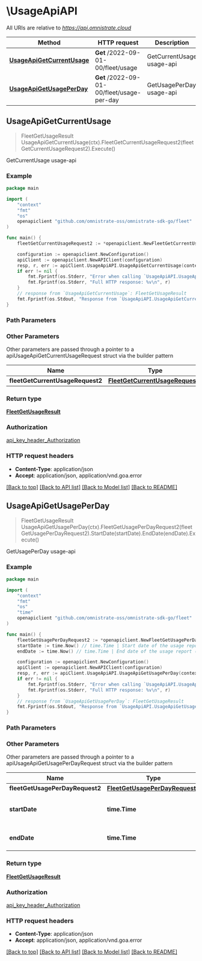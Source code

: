 # \UsageApiAPI

All URIs are relative to *https://api.omnistrate.cloud*

Method | HTTP request | Description
------------- | ------------- | -------------
[**UsageApiGetCurrentUsage**](UsageApiAPI.md#UsageApiGetCurrentUsage) | **Get** /2022-09-01-00/fleet/usage | GetCurrentUsage usage-api
[**UsageApiGetUsagePerDay**](UsageApiAPI.md#UsageApiGetUsagePerDay) | **Get** /2022-09-01-00/fleet/usage-per-day | GetUsagePerDay usage-api



## UsageApiGetCurrentUsage

> FleetGetUsageResult UsageApiGetCurrentUsage(ctx).FleetGetCurrentUsageRequest2(fleetGetCurrentUsageRequest2).Execute()

GetCurrentUsage usage-api

### Example

```go
package main

import (
	"context"
	"fmt"
	"os"
	openapiclient "github.com/omnistrate-oss/omnistrate-sdk-go/fleet"
)

func main() {
	fleetGetCurrentUsageRequest2 := *openapiclient.NewFleetGetCurrentUsageRequest2() // FleetGetCurrentUsageRequest2 | 

	configuration := openapiclient.NewConfiguration()
	apiClient := openapiclient.NewAPIClient(configuration)
	resp, r, err := apiClient.UsageApiAPI.UsageApiGetCurrentUsage(context.Background()).FleetGetCurrentUsageRequest2(fleetGetCurrentUsageRequest2).Execute()
	if err != nil {
		fmt.Fprintf(os.Stderr, "Error when calling `UsageApiAPI.UsageApiGetCurrentUsage``: %v\n", err)
		fmt.Fprintf(os.Stderr, "Full HTTP response: %v\n", r)
	}
	// response from `UsageApiGetCurrentUsage`: FleetGetUsageResult
	fmt.Fprintf(os.Stdout, "Response from `UsageApiAPI.UsageApiGetCurrentUsage`: %v\n", resp)
}
```

### Path Parameters



### Other Parameters

Other parameters are passed through a pointer to a apiUsageApiGetCurrentUsageRequest struct via the builder pattern


Name | Type | Description  | Notes
------------- | ------------- | ------------- | -------------
 **fleetGetCurrentUsageRequest2** | [**FleetGetCurrentUsageRequest2**](FleetGetCurrentUsageRequest2.md) |  | 

### Return type

[**FleetGetUsageResult**](FleetGetUsageResult.md)

### Authorization

[api_key_header_Authorization](../README.md#api_key_header_Authorization)

### HTTP request headers

- **Content-Type**: application/json
- **Accept**: application/json, application/vnd.goa.error

[[Back to top]](#) [[Back to API list]](../README.md#documentation-for-api-endpoints)
[[Back to Model list]](../README.md#documentation-for-models)
[[Back to README]](../README.md)


## UsageApiGetUsagePerDay

> FleetGetUsageResult UsageApiGetUsagePerDay(ctx).FleetGetUsagePerDayRequest2(fleetGetUsagePerDayRequest2).StartDate(startDate).EndDate(endDate).Execute()

GetUsagePerDay usage-api

### Example

```go
package main

import (
	"context"
	"fmt"
	"os"
    "time"
	openapiclient "github.com/omnistrate-oss/omnistrate-sdk-go/fleet"
)

func main() {
	fleetGetUsagePerDayRequest2 := *openapiclient.NewFleetGetUsagePerDayRequest2() // FleetGetUsagePerDayRequest2 | 
	startDate := time.Now() // time.Time | Start date of the usage report (optional)
	endDate := time.Now() // time.Time | End date of the usage report (optional)

	configuration := openapiclient.NewConfiguration()
	apiClient := openapiclient.NewAPIClient(configuration)
	resp, r, err := apiClient.UsageApiAPI.UsageApiGetUsagePerDay(context.Background()).FleetGetUsagePerDayRequest2(fleetGetUsagePerDayRequest2).StartDate(startDate).EndDate(endDate).Execute()
	if err != nil {
		fmt.Fprintf(os.Stderr, "Error when calling `UsageApiAPI.UsageApiGetUsagePerDay``: %v\n", err)
		fmt.Fprintf(os.Stderr, "Full HTTP response: %v\n", r)
	}
	// response from `UsageApiGetUsagePerDay`: FleetGetUsageResult
	fmt.Fprintf(os.Stdout, "Response from `UsageApiAPI.UsageApiGetUsagePerDay`: %v\n", resp)
}
```

### Path Parameters



### Other Parameters

Other parameters are passed through a pointer to a apiUsageApiGetUsagePerDayRequest struct via the builder pattern


Name | Type | Description  | Notes
------------- | ------------- | ------------- | -------------
 **fleetGetUsagePerDayRequest2** | [**FleetGetUsagePerDayRequest2**](FleetGetUsagePerDayRequest2.md) |  | 
 **startDate** | **time.Time** | Start date of the usage report | 
 **endDate** | **time.Time** | End date of the usage report | 

### Return type

[**FleetGetUsageResult**](FleetGetUsageResult.md)

### Authorization

[api_key_header_Authorization](../README.md#api_key_header_Authorization)

### HTTP request headers

- **Content-Type**: application/json
- **Accept**: application/json, application/vnd.goa.error

[[Back to top]](#) [[Back to API list]](../README.md#documentation-for-api-endpoints)
[[Back to Model list]](../README.md#documentation-for-models)
[[Back to README]](../README.md)

